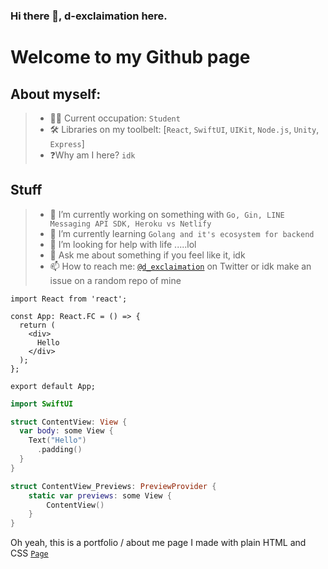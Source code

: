 ### Hi there 👋, d-exclaimation here.

# Welcome to my Github page

## About myself:
> - 🧑‍💻 Current occupation: `Student`
> - 🛠 Libraries on my toolbelt: [`React`, `SwiftUI`, `UIKit`, `Node.js`, `Unity`, `Express`]
> - ❓Why am I here? `idk`

## Stuff
> - 🔭 I’m currently working on something with `Go, Gin, LINE Messaging API SDK, Heroku vs Netlify`
> - 🌱 I’m currently learning `Golang and it's ecosystem for backend`
> - 🤔 I’m looking for help with life .....lol
> - 💬 Ask me about something if you feel like it, idk
> - 📫 How to reach me: [`@d_exclaimation`](https://twitter.com/d_exclaimation) on Twitter or idk make an issue on a random repo of mine

```tsx
import React from 'react';

const App: React.FC = () => {
  return (
    <div>
      Hello
    </div>
  );
};

export default App;
```

```swift
import SwiftUI

struct ContentView: View {
  var body: some View {
    Text("Hello")
      .padding()
  }
}

struct ContentView_Previews: PreviewProvider {
    static var previews: some View {
        ContentView()
    }
}
```

Oh yeah, this is a portfolio / about me page I made with plain HTML and CSS [`Page`](https://exclaimation-portfolio.netlify.app/)
